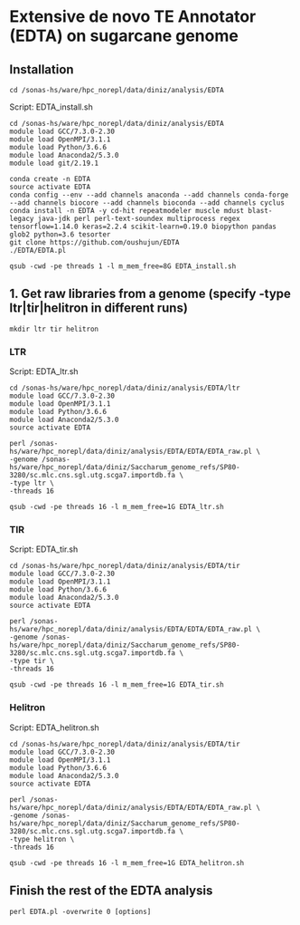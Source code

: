 # Extensive de novo TE Annotator (EDTA) on sugarcane genome

## Installation
```
cd /sonas-hs/ware/hpc_norepl/data/diniz/analysis/EDTA
```

Script: EDTA_install.sh
```
cd /sonas-hs/ware/hpc_norepl/data/diniz/analysis/EDTA
module load GCC/7.3.0-2.30
module load OpenMPI/3.1.1
module load Python/3.6.6
module load Anaconda2/5.3.0
module load git/2.19.1

conda create -n EDTA
source activate EDTA
conda config --env --add channels anaconda --add channels conda-forge --add channels biocore --add channels bioconda --add channels cyclus
conda install -n EDTA -y cd-hit repeatmodeler muscle mdust blast-legacy java-jdk perl perl-text-soundex multiprocess regex tensorflow=1.14.0 keras=2.2.4 scikit-learn=0.19.0 biopython pandas glob2 python=3.6 tesorter
git clone https://github.com/oushujun/EDTA
./EDTA/EDTA.pl
```

```
qsub -cwd -pe threads 1 -l m_mem_free=8G EDTA_install.sh 
```

## 1. Get raw libraries from a genome (specify -type ltr|tir|helitron in different runs)

```
mkdir ltr tir helitron
```

### LTR
Script: EDTA_ltr.sh
```
cd /sonas-hs/ware/hpc_norepl/data/diniz/analysis/EDTA/ltr
module load GCC/7.3.0-2.30
module load OpenMPI/3.1.1
module load Python/3.6.6
module load Anaconda2/5.3.0
source activate EDTA

perl /sonas-hs/ware/hpc_norepl/data/diniz/analysis/EDTA/EDTA/EDTA_raw.pl \
-genome	/sonas-hs/ware/hpc_norepl/data/diniz/Saccharum_genome_refs/SP80-3280/sc.mlc.cns.sgl.utg.scga7.importdb.fa \
-type ltr \
-threads 16
```
```
qsub -cwd -pe threads 16 -l m_mem_free=1G EDTA_ltr.sh
```

### TIR
Script: EDTA_tir.sh
```
cd /sonas-hs/ware/hpc_norepl/data/diniz/analysis/EDTA/tir
module load GCC/7.3.0-2.30
module load OpenMPI/3.1.1
module load Python/3.6.6
module load Anaconda2/5.3.0
source activate EDTA

perl /sonas-hs/ware/hpc_norepl/data/diniz/analysis/EDTA/EDTA/EDTA_raw.pl \
-genome	/sonas-hs/ware/hpc_norepl/data/diniz/Saccharum_genome_refs/SP80-3280/sc.mlc.cns.sgl.utg.scga7.importdb.fa \
-type tir \
-threads 16
```
```
qsub -cwd -pe threads 16 -l m_mem_free=1G EDTA_tir.sh
```

### Helitron
Script: EDTA_helitron.sh
```
cd /sonas-hs/ware/hpc_norepl/data/diniz/analysis/EDTA/tir
module load GCC/7.3.0-2.30
module load OpenMPI/3.1.1
module load Python/3.6.6
module load Anaconda2/5.3.0
source activate EDTA

perl /sonas-hs/ware/hpc_norepl/data/diniz/analysis/EDTA/EDTA/EDTA_raw.pl \
-genome	/sonas-hs/ware/hpc_norepl/data/diniz/Saccharum_genome_refs/SP80-3280/sc.mlc.cns.sgl.utg.scga7.importdb.fa \
-type helitron \
-threads 16
```
```
qsub -cwd -pe threads 16 -l m_mem_free=1G EDTA_helitron.sh
```

## Finish the rest of the EDTA analysis

```
perl EDTA.pl -overwrite 0 [options]
```
